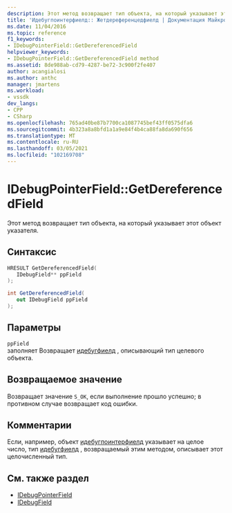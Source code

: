 ```yaml
---
description: Этот метод возвращает тип объекта, на который указывает этот объект указателя.
title: 'Идебугпоинтерфиелд:: Жетдереференцедфиелд | Документация Майкрософт'
ms.date: 11/04/2016
ms.topic: reference
f1_keywords:
- IDebugPointerField::GetDereferencedField
helpviewer_keywords:
- IDebugPointerField::GetDereferencedField method
ms.assetid: 8de988ab-cd79-4287-be72-3c900f2fe407
author: acangialosi
ms.author: anthc
manager: jmartens
ms.workload:
- vssdk
dev_langs:
- CPP
- CSharp
ms.openlocfilehash: 765ad40be87b7700ca1087745bef43ff0575dfa6
ms.sourcegitcommit: 4b323a8a8bfd1a1a9e84f4b4ca88fa8da690f656
ms.translationtype: MT
ms.contentlocale: ru-RU
ms.lasthandoff: 03/05/2021
ms.locfileid: "102169708"
---
```

# <a name="idebugpointerfieldgetdereferencedfield"></a>IDebugPointerField::GetDereferencedField
Этот метод возвращает тип объекта, на который указывает этот объект указателя.

## <a name="syntax"></a>Синтаксис

```cpp
HRESULT GetDereferencedField(
   IDebugField** ppField
);
```

```csharp
int GetDereferencedField(
   out IDebugField ppField
);
```

## <a name="parameters"></a>Параметры
`ppField`\
заполняет Возвращает [идебугфиелд](../../../extensibility/debugger/reference/idebugfield.md) , описывающий тип целевого объекта.

## <a name="return-value"></a>Возвращаемое значение
 Возвращает значение `S_OK`, если выполнение прошло успешно; в противном случае возвращает код ошибки.

## <a name="remarks"></a>Комментарии
 Если, например, объект [идебугпоинтерфиелд](../../../extensibility/debugger/reference/idebugpointerfield.md) указывает на целое число, тип [идебугфиелд](../../../extensibility/debugger/reference/idebugfield.md) , возвращаемый этим методом, описывает этот целочисленный тип.

## <a name="see-also"></a>См. также раздел
- [IDebugPointerField](../../../extensibility/debugger/reference/idebugpointerfield.md)
- [IDebugField](../../../extensibility/debugger/reference/idebugfield.md)
